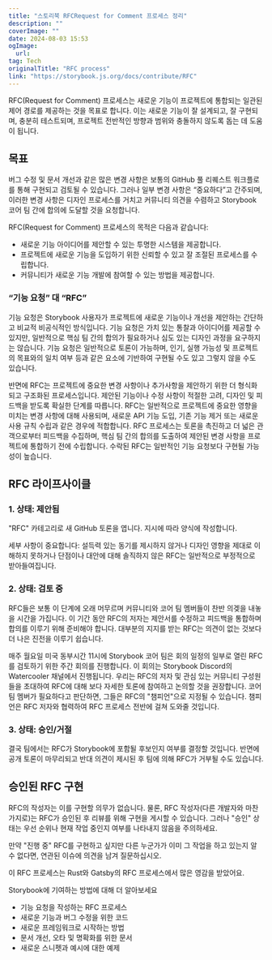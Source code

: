 ```yaml
---
title: "스토리북 RFCRequest for Comment 프로세스 정리"
description: ""
coverImage: ""
date: 2024-08-03 15:53
ogImage: 
  url: 
tag: Tech
originalTitle: "RFC process"
link: "https://storybook.js.org/docs/contribute/RFC"
---
```





RFC(Request for Comment) 프로세스는 새로운 기능이 프로젝트에 통합되는 일관된 제어 경로를 제공하는 것을 목표로 합니다. 이는 새로운 기능이 잘 설계되고, 잘 구현되며, 충분히 테스트되며, 프로젝트 전반적인 방향과 범위와 충돌하지 않도록 돕는 데 도움이 됩니다.

## 목표

버그 수정 및 문서 개선과 같은 많은 변경 사항은 보통의 GitHub 풀 리퀘스트 워크플로를 통해 구현되고 검토될 수 있습니다. 그러나 일부 변경 사항은 “중요하다”고 간주되며, 이러한 변경 사항은 디자인 프로세스를 거치고 커뮤니티 의견을 수렴하고 Storybook 코어 팀 간에 합의에 도달할 것을 요청합니다.

RFC(Request for Comment) 프로세스의 목적은 다음과 같습니다:



- 새로운 기능 아이디어를 제안할 수 있는 투명한 시스템을 제공합니다.
- 프로젝트에 새로운 기능을 도입하기 위한 신뢰할 수 있고 잘 조절된 프로세스를 수립합니다.
- 커뮤니티가 새로운 기능 개발에 참여할 수 있는 방법을 제공합니다.

### “기능 요청” 대 “RFC”

기능 요청은 Storybook 사용자가 프로젝트에 새로운 기능이나 개선을 제안하는 간단하고 비교적 비공식적인 방식입니다. 기능 요청은 가치 있는 통찰과 아이디어를 제공할 수 있지만, 일반적으로 핵심 팀 간의 합의가 필요하거나 심도 있는 디자인 과정을 요구하지는 않습니다. 기능 요청은 일반적으로 토론이 가능하며, 인기, 실행 가능성 및 프로젝트의 목표와의 일치 여부 등과 같은 요소에 기반하여 구현될 수도 있고 그렇지 않을 수도 있습니다.

반면에 RFC는 프로젝트에 중요한 변경 사항이나 추가사항을 제안하기 위한 더 형식화되고 구조화된 프로세스입니다. 제안된 기능이나 수정 사항이 적절한 고려, 디자인 및 피드백을 받도록 확실한 단계를 따릅니다. RFC는 일반적으로 프로젝트에 중요한 영향을 미치는 변경 사항에 대해 사용되며, 새로운 API 기능 도입, 기존 기능 제거 또는 새로운 사용 규칙 수립과 같은 경우에 적합합니다. RFC 프로세스는 토론을 촉진하고 더 넓은 관객으로부터 피드백을 수집하며, 핵심 팀 간의 합의를 도출하여 제안된 변경 사항을 프로젝트에 통합하기 전에 수립합니다. 수락된 RFC는 일반적인 기능 요청보다 구현될 가능성이 높습니다.



## RFC 라이프사이클

### 1. 상태: 제안됨

"RFC" 카테고리로 새 GitHub 토론을 엽니다. 지시에 따라 양식에 작성합니다.

세부 사항이 중요합니다: 설득력 있는 동기를 제시하지 않거나 디자인 영향을 제대로 이해하지 못하거나 단점이나 대안에 대해 솔직하지 않은 RFC는 일반적으로 부정적으로 받아들여집니다.



### 2. 상태: 검토 중

RFC들은 보통 이 단계에 오래 머무르며 커뮤니티와 코어 팀 멤버들이 찬반 의겢을 내놓을 시간을 가집니다. 이 기간 동안 RFC의 저자는 제안서를 수정하고 피드백을 통합하며 합의를 이루기 위해 준비해야 합니다. 대부분의 지지를 받는 RFC는 의견이 없는 것보다 더 나은 진전을 이루기 쉽습니다.

매주 월요일 미국 동부시간 11시에 Storybook 코어 팀은 회의 일정의 일부로 열린 RFC를 검토하기 위한 주간 회의를 진행합니다. 이 회의는 Storybook Discord의 Watercooler 채널에서 진행됩니다. 우리는 RFC의 저자 및 관심 있는 커뮤니티 구성원들을 초대하여 RFC에 대해 보다 자세한 토론에 참여하고 논의할 것을 권장합니다. 코어 팀 멤버가 필요하다고 판단하면, 그들은 RFC의 "챔피언"으로 지정될 수 있습니다. 챔피언은 RFC 저자와 협력하여 RFC 프로세스 전반에 걸쳐 도와줄 것입니다.

### 3. 상태: 승인/거절



결국 팀에서는 RFC가 Storybook에 포함될 후보인지 여부를 결정할 것입니다. 반면에 공개 토론이 마무리되고 반대 의견이 제시된 후 팀에 의해 RFC가 거부될 수도 있습니다.

## 승인된 RFC 구현

RFC의 작성자는 이를 구현할 의무가 없습니다. 물론, RFC 작성자(다른 개발자와 마찬가지로)는 RFC가 승인된 후 리뷰를 위해 구현을 게시할 수 있습니다. 그러나 "승인" 상태는 우선 순위나 현재 작업 중인지 여부를 나타내지 않음을 주의하세요.

만약 "진행 중" RFC를 구현하고 싶지만 다른 누군가가 이미 그 작업을 하고 있는지 알 수 없다면, 연관된 이슈에 의견을 남겨 질문하십시오.



이 RFC 프로세스는 Rust와 Gatsby의 RFC 프로세스에서 많은 영감을 받았어요.

Storybook에 기여하는 방법에 대해 더 알아보세요

- 기능 요청을 작성하는 RFC 프로세스
- 새로운 기능과 버그 수정을 위한 코드
- 새로운 프레임워크로 시작하는 방법
- 문서 개선, 오타 및 명확화를 위한 문서
- 새로운 스니펫과 예시에 대한 예제